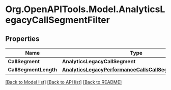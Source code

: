 
# Org.OpenAPITools.Model.AnalyticsLegacyCallSegmentFilter

## Properties

Name | Type | Description | Notes
------------ | ------------- | ------------- | -------------
**CallSegment** | **AnalyticsLegacyCallSegment** |  | 
**CallSegmentLength** | [**AnalyticsLegacyPerformanceCallsCallSegmentLengthFilter**](AnalyticsLegacyPerformanceCallsCallSegmentLengthFilter.md) |  | [optional] 

[[Back to Model list]](../README.md#documentation-for-models)
[[Back to API list]](../README.md#documentation-for-api-endpoints)
[[Back to README]](../README.md)

